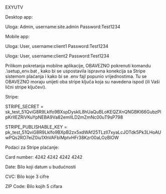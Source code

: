 EXYUTV

Desktop app:

Uloga: Admin, username:site.admin Password:Test1234

Mobile app:

Uloga: User, username:client1 Password:Test1234

Uloga: User, username:client2 Password:Test1234

Prilikom pokretanja mobilne aplikacije, OBAVEZNO pokrenuti komandu .\setup_env.bat , kako bi se uspostavila ispravna konekcija sa Stripe sistemom plaćanja i kako bi se .env fajl popunio vrijednostima. Tu se OBAVEZNO moraju unijeti oba stripe ključa koja su navedena ispod (ili Vaši lični stripe ključevi).

Stripe:

STRIPE_SECRET = sk_test_51QviG8R9Lklfo9BXspDysklL8hUaQuBLoKEQZXnQNGBKl66GubzPlpKrIIEZRiVKuYpNEBA9Va82emIILD2mZmNc00uT9sP798

STRIPE_PUBLISHABLE_KEY = pk_test_51QviG8R9Lklfo9BXpB2zx5xdWAf25TLzII7xyaLcJOTdk5Pk3LHoAUwPQs2RO7eiZ0iu1XhVAFblMptvHFr38Kzr00aLOzBlOW

Podaci za Stripe plaćanje:

Card number: 4242 4242 4242 4242

Date: Bilo koji datum u budućnosti

CVC: Bilo koje 3 cifre

ZIP Code: Bilo kojih 5 cifara
